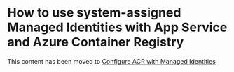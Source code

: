 # How to use system-assigned Managed Identities with App Service and Azure Container Registry

This content has been moved to [Configure ACR with Managed Identities](https://github.com/Azure/app-service-linux-docs/tree/master/HowTo/Configure%20ACR%20with%20Managed%20Identities)
